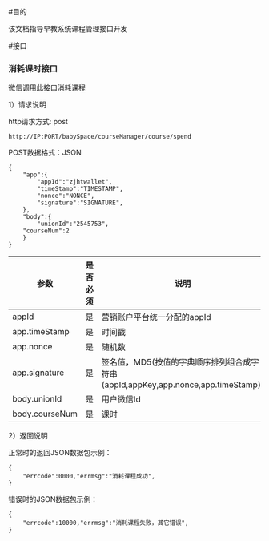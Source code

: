 #目的

该文档指导早教系统课程管理接口开发

#接口

### 消耗课时接口

微信调用此接口消耗课程

1）请求说明

http请求方式: post

    http://IP:PORT/babySpace/courseManager/course/spend



POST数据格式：JSON

    {
        "app":{
            "appId":"zjhtwallet",
            "timeStamp":"TIMESTAMP",
            "nonce":"NONCE",
            "signature":"SIGNATURE",
        },
        "body":{
            "unionId":"2545753",
	    "courseNum":2
        }
    }


参数|是否必须|说明
----|----|-----
appId|是|营销账户平台统一分配的appId
app.timeStamp|是|时间戳
app.nonce|是|随机数
app.signature|是|签名值，MD5(按值的字典顺序排列组合成字符串(appId,appKey,app.nonce,app.timeStamp))
body.unionId|是|用户微信Id
body.courseNum|是|课时

2）返回说明

正常时的返回JSON数据包示例：

    {
        "errcode":0000,"errmsg":"消耗课程成功",
    }


错误时的JSON数据包示例：

    {
        "errcode":10000,"errmsg":"消耗课程失败，其它错误",
    }



